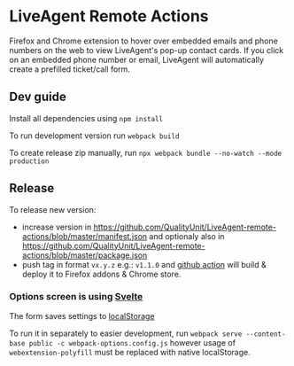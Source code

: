 # LiveAgent Remote Actions

Firefox and Chrome extension to hover over embedded emails and phone numbers on the web to view LiveAgent's pop-up contact cards. If you click on an embedded phone number or email, LiveAgent will automatically create a prefilled ticket/call form.

## Dev guide
Install all dependencies using `npm install`

To run development version run `webpack build`

To create release zip manually, run `npx webpack bundle --no-watch --mode production`

## Release
To release new version:
 - increase version in https://github.com/QualityUnit/LiveAgent-remote-actions/blob/master/manifest.json and optionaly also in https://github.com/QualityUnit/LiveAgent-remote-actions/blob/master/package.json
 - push tag in format `vx.y.z` e.g.: `v1.1.0` and [github action](.github/workflows/release_build.yml) will build & deploy it to Firefox addons & Chrome store.

### Options screen is using [Svelte](https://svelte.dev/)
The form saves settings to [localStorage](https://developer.mozilla.org/en-US/docs/Web/API/Window/localStorage)

To run it in separately to easier development, run `webpack serve --content-base public -c webpack-options.config.js` however usage of `webextension-polyfill` must be replaced with native localStorage. 